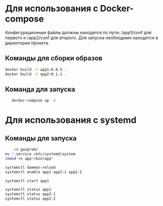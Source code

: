 # Для использования с Docker-compose

Конфигурационные файлы должны находится по пути: /app1/conf для первого и /app2/conf для второго.
Для запуска необходимо находится в директории проекта.

## Команды для сборки образов
```bash
docker build -t app1:0.0.5 .
docker build -t app2:0.1.1 .
```

## Команда для запуска 
 ```bash
    docker-compose up -d
```

# Для использования с systemd

## Команды для запуска 
```bash
    cd gazprom/
mv *.service /etc/systemd/system
chmod +x app*/bin/app*

systemctl daemon-reload
systemctl enable app1 app2-1 app2-2

systemctl start app1

systemctl status app1
systemctl status app2-1
systemctl status app2-2
```

